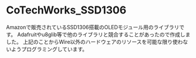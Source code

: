 # CoTechWorks_SSD1306
Amazonで販売されているSSD1306搭載のOLEDモジュール用のライブラリです。
Adafruitやu8glib等で他のライブラリと競合することがあったので作成しました。
上記のことからWire以外のハードウェアのリソースを可能な限り使わないようプログラミングしています。